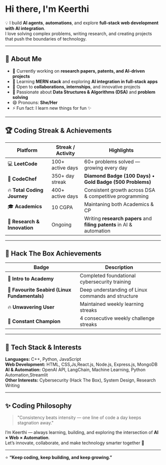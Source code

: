 # Hi there, I'm Keerthi   

💡 I build **AI agents**, **automations**, and explore **full-stack web development with AI integration**.  
I love solving complex problems, writing research, and creating projects that push the boundaries of technology.

---

## 🌱 About Me  
- 🔭 Currently working on **research papers, patents, and AI-driven projects**  
- 🌱 Learning **MERN stack** and exploring **AI integration in full-stack apps**  
- 👯 Open to **collaborations, internships**, and innovative projects  
- 💬 Passionate about **Data Structures & Algorithms (DSA)** and **problem solving**  
- 😄 Pronouns: **She/Her**  
- ⚡ Fun fact: I learn new things for fun ✨  

---

## 🏆 Coding Streak & Achievements  

| Platform | Streak / Activity | Highlights |
|-----------|-------------------|-------------|
| 💻 **LeetCode** | 100+ active days | 60+ problems solved — growing every day |
| 🍜 **CodeChef** | 350+ day streak | **Diamond Badge (100 Days)** • **Gold Badge (500 Problems)** |
| 🔥 **Total Coding Journey** | 400+ active days | Consistent growth across DSA & competitive programming |
| 🎓 **Academics** | 10 CGPA |Maintaning both Academics & CP |
| 🧠 **Research & Innovation** | Ongoing | Writing **research papers** and **filing patents** in AI & automation |

---

## 🧰 Hack The Box Achievements  

| Badge | Description |
|--------|--------------|
| 🧩 **Intro to Academy** | Completed foundational cybersecurity training |
| 🐧 **Favourite Seabird (Linux Fundamentals)** | Deep understanding of Linux commands and structure |
| 🔥 **Unwavering User** | Maintained weekly learning streaks |
| 🏅 **Constant Champion** | 4 consecutive weekly challenge streaks |

---

## 🚀 Tech Stack & Interests  

**Languages:** C++, Python, JavaScript  
**Web Development:** HTML, CSS,Js,React.js, Node.js, Express.js, MongoDB  
**AI & Automation:** OpenAI API, LangChain, Machine Learning, Python Automation,Streamlit  
**Other Interests:** Cybersecurity (Hack The Box), System Design, Research Writing  

---

## ✨ Coding Philosophy  
> "Consistency beats intensity — one line of code a day keeps stagnation away."  

I’m Keerthi — always learning, building, and exploring the intersection of **AI × Web × Automation**.  
Let’s innovate, collaborate, and make technology smarter together 💫  

---

⭐ **“Keep coding, keep building, and keep growing.”**  
